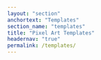 ```yaml
---
layout: "section"
anchortext: "Templates"
section_name: "templates"
title: "Pixel Art Templates"
headernav: "true"
permalink: /templates/
---
```

